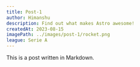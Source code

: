 ```yaml
---
title: Post-1
author: Himanshu
description: Find out what makes Astro awesome!
createdAt: 2023-08-15
imagePath: ../images/post-1/rocket.png
league: Serie A
---
```


This is a post written in Markdown.
